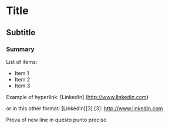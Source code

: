 # Title
## Subtitle
### Summary

List of items:
* Item 1
* Item 2
* Item 3

Example of hyperlink: [LinkedIn] (http://www.linkedin.com)

or in this other format: [LinkedIn][3]
[3]: http://www.linkedin.com

Prova of new line
in questo punto preciso
